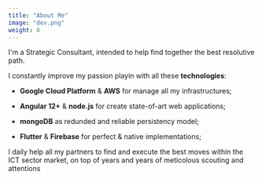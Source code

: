```yaml
---
title: "About Me"
image: "dev.png"
weight: 8
---
```


I'm a Strategic Consultant, intended to help find together the best resolutive path.

I constantly improve my passion playin with all these **technologies**:

* **Google Cloud Platform** & **AWS** for manage all my infrastructures;    

* **Angular 12+** & **node.js** for create state-of-art web applications;
* **mongoDB** as redunded and reliable persistency model;

* **Flutter** & **Firebase** for perfect & native implementations;


I daily help all my partners to find and execute the best moves within the ICT sector market, on top of years and years of meticolous scouting and attentions
